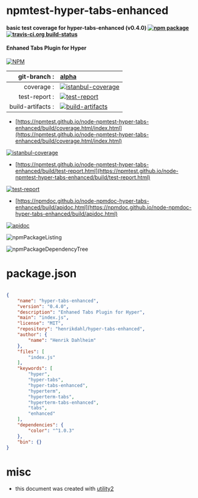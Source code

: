 # npmtest-hyper-tabs-enhanced

#### basic test coverage for  hyper-tabs-enhanced (v0.4.0)  [![npm package](https://img.shields.io/npm/v/npmtest-hyper-tabs-enhanced.svg?style=flat-square)](https://www.npmjs.org/package/npmtest-hyper-tabs-enhanced) [![travis-ci.org build-status](https://api.travis-ci.org/npmtest/node-npmtest-hyper-tabs-enhanced.svg)](https://travis-ci.org/npmtest/node-npmtest-hyper-tabs-enhanced)

#### Enhaned Tabs Plugin for Hyper

[![NPM](https://nodei.co/npm/hyper-tabs-enhanced.png?downloads=true&downloadRank=true&stars=true)](https://www.npmjs.com/package/hyper-tabs-enhanced)

| git-branch : | [alpha](https://github.com/npmtest/node-npmtest-hyper-tabs-enhanced/tree/alpha)|
|--:|:--|
| coverage : | [![istanbul-coverage](https://npmtest.github.io/node-npmtest-hyper-tabs-enhanced/build/coverage.badge.svg)](https://npmtest.github.io/node-npmtest-hyper-tabs-enhanced/build/coverage.html/index.html)|
| test-report : | [![test-report](https://npmtest.github.io/node-npmtest-hyper-tabs-enhanced/build/test-report.badge.svg)](https://npmtest.github.io/node-npmtest-hyper-tabs-enhanced/build/test-report.html)|
| build-artifacts : | [![build-artifacts](https://npmtest.github.io/node-npmtest-hyper-tabs-enhanced/glyphicons_144_folder_open.png)](https://github.com/npmtest/node-npmtest-hyper-tabs-enhanced/tree/gh-pages/build)|

- [https://npmtest.github.io/node-npmtest-hyper-tabs-enhanced/build/coverage.html/index.html](https://npmtest.github.io/node-npmtest-hyper-tabs-enhanced/build/coverage.html/index.html)

[![istanbul-coverage](https://npmtest.github.io/node-npmtest-hyper-tabs-enhanced/build/screenCapture.buildCi.browser.%252Ftmp%252Fbuild%252Fcoverage.lib.html.png)](https://npmtest.github.io/node-npmtest-hyper-tabs-enhanced/build/coverage.html/index.html)

- [https://npmtest.github.io/node-npmtest-hyper-tabs-enhanced/build/test-report.html](https://npmtest.github.io/node-npmtest-hyper-tabs-enhanced/build/test-report.html)

[![test-report](https://npmtest.github.io/node-npmtest-hyper-tabs-enhanced/build/screenCapture.buildCi.browser.%252Ftmp%252Fbuild%252Ftest-report.html.png)](https://npmtest.github.io/node-npmtest-hyper-tabs-enhanced/build/test-report.html)

- [https://npmdoc.github.io/node-npmdoc-hyper-tabs-enhanced/build/apidoc.html](https://npmdoc.github.io/node-npmdoc-hyper-tabs-enhanced/build/apidoc.html)

[![apidoc](https://npmdoc.github.io/node-npmdoc-hyper-tabs-enhanced/build/screenCapture.buildCi.browser.%252Ftmp%252Fbuild%252Fapidoc.html.png)](https://npmdoc.github.io/node-npmdoc-hyper-tabs-enhanced/build/apidoc.html)

![npmPackageListing](https://npmtest.github.io/node-npmtest-hyper-tabs-enhanced/build/screenCapture.npmPackageListing.svg)

![npmPackageDependencyTree](https://npmtest.github.io/node-npmtest-hyper-tabs-enhanced/build/screenCapture.npmPackageDependencyTree.svg)



# package.json

```json

{
    "name": "hyper-tabs-enhanced",
    "version": "0.4.0",
    "description": "Enhaned Tabs Plugin for Hyper",
    "main": "index.js",
    "license": "MIT",
    "repository": "henrikdahl/hyper-tabs-enhanced",
    "author": {
        "name": "Henrik Dahlheim"
    },
    "files": [
        "index.js"
    ],
    "keywords": [
        "hyper",
        "hyper-tabs",
        "hyper-tabs-enhanced",
        "hyperterm",
        "hyperterm-tabs",
        "hyperterm-tabs-enhanced",
        "tabs",
        "enhanced"
    ],
    "dependencies": {
        "color": "^1.0.3"
    },
    "bin": {}
}
```



# misc
- this document was created with [utility2](https://github.com/kaizhu256/node-utility2)
